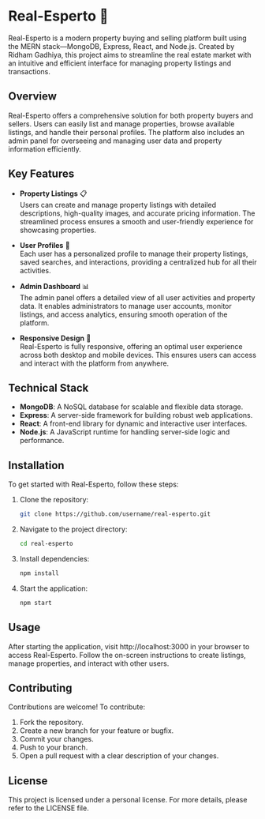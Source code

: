 # Real-Esperto 🌟

Real-Esperto is a modern property buying and selling platform built using the MERN stack—MongoDB, Express, React, and Node.js. Created by Ridham Gadhiya, this project aims to streamline the real estate market with an intuitive and efficient interface for managing property listings and transactions.

## Overview

Real-Esperto offers a comprehensive solution for both property buyers and sellers. Users can easily list and manage properties, browse available listings, and handle their personal profiles. The platform also includes an admin panel for overseeing and managing user data and property information efficiently.

## Key Features

- **Property Listings** 📋  
  Users can create and manage property listings with detailed descriptions, high-quality images, and accurate pricing information. The streamlined process ensures a smooth and user-friendly experience for showcasing properties.

- **User Profiles** 👤  
  Each user has a personalized profile to manage their property listings, saved searches, and interactions, providing a centralized hub for all their activities.

- **Admin Dashboard** 📊  
  The admin panel offers a detailed view of all user activities and property data. It enables administrators to manage user accounts, monitor listings, and access analytics, ensuring smooth operation of the platform.

- **Responsive Design** 📱  
  Real-Esperto is fully responsive, offering an optimal user experience across both desktop and mobile devices. This ensures users can access and interact with the platform from anywhere.

## Technical Stack

- **MongoDB**: A NoSQL database for scalable and flexible data storage.
- **Express**: A server-side framework for building robust web applications.
- **React**: A front-end library for dynamic and interactive user interfaces.
- **Node.js**: A JavaScript runtime for handling server-side logic and performance.

## Installation

To get started with Real-Esperto, follow these steps:

1. Clone the repository:
   ```bash
   git clone https://github.com/username/real-esperto.git

2. Navigate to the project directory:
   ```bash
   cd real-esperto

4. Install dependencies:
   ```bash
   npm install

6. Start the application:
   ```bash
   npm start

## Usage
After starting the application, visit http://localhost:3000 in your browser to access Real-Esperto. Follow the on-screen instructions to create listings, manage properties, and interact with other users.

## Contributing
Contributions are welcome! To contribute:

1. Fork the repository.
2. Create a new branch for your feature or bugfix.
3. Commit your changes.
4. Push to your branch.
5. Open a pull request with a clear description of your changes.

## License
This project is licensed under a personal license. For more details, please refer to the LICENSE file.
